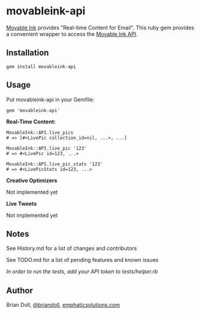 movableink-api
====================

[Movable Ink](http://movableink.com/) provides "Real-time Content for Email".  This ruby gem provides a convenient wrapper to access the [Movable Ink API](http://movableink.com/features/api).

Installation
------------------

    gem install movableink-api


Usage
--------------------

Put movableink-api in your Gemfile:

    gem 'movableink-api'

**Real-Time Content:**

    MovableInk::API.live_pics
    # => [#<LivePic collection_id=nil, ...>, ...]

    MovableInk::API.live_pic '123'
    # => #<LivePic id=123, ...>
    
    MovableInk::API.live_pic_stats '123'
    # => #<LivePicStats id=123, ...>


**Creative Optimizers**

  Not implemented yet


**Live Tweets**

  Not implemented yet


Notes
--------------------

See History.md for a list of changes and contributors

See TODO.md for a list of pending features and known issues

_In order to run the tests, add your API token to tests/helper.rb_

Author
--------------------

Brian Doll, [@briandoll](https://twitter.com/briandoll), [emphaticsolutions.com](http://emphaticsolutions.com)